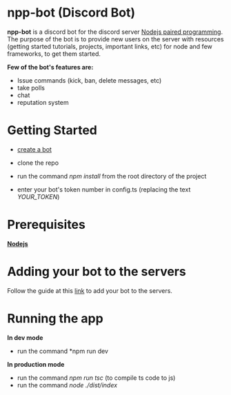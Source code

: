 # npp-bot (Discord Bot)

**npp-bot** is a discord bot for the discord server [Nodejs paired programming](https://discord.gg/MNhbFXV). The purpose of the bot is to provide new users on the server with resources (getting started tutorials, projects, important links, etc) for node and few frameworks, to get them started.

**Few of the bot's features are:**
* Issue commands (kick, ban, delete messages, etc)
* take polls
* chat
* reputation system



# Getting Started

* [create a bot](https://discordjs.guide/preparations/setting-up-a-bot-application.html#creating-your-bot) 

* clone the repo
*  run the command *npm install* from the root directory of the project
* enter your bot's token number in config.ts (replacing the text *YOUR_TOKEN*)

# Prerequisites

[**Nodejs**](https://nodejs.org/en/download/) 

# Adding your bot to the servers


Follow the guide at this [link](https://discordjs.guide/preparations/adding-your-bot-to-servers.html#bot-invite-links) to add your bot to the servers.

# Running the app

**In dev mode**
* run the command *npm run dev

**In production mode**
* run the command *npm run tsc* (to compile ts code to js)
* run the command *node ./dist/index*

